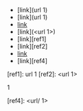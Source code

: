  * [link](url 1)
 * [link](url
   1)
 * [link](<url 1>)
 * [link](<url 
   1>)
 * [link][ref1]
 * [link][ref2]
 * [link][ref3]
 * [link][ref4]

[ref1]: url 1
[ref2]: <url 1>

[ref3]: url
1

[ref4]: <url/
1>
